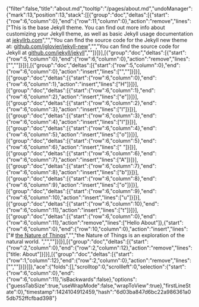 {"filter":false,"title":"about.md","tooltip":"/pages/about.md","undoManager":{"mark":13,"position":13,"stack":[[{"group":"doc","deltas":[{"start":{"row":6,"column":0},"end":{"row":11,"column":0},"action":"remove","lines":["This is the base Jekyll theme. You can find out more info about customizing your Jekyll theme, as well as basic Jekyll usage documentation at [jekyllrb.com](http://jekyllrb.com/)","","You can find the source code for the Jekyll new theme at: [github.com/jglovier/jekyll-new](https://github.com/jglovier/jekyll-new)","","You can find the source code for Jekyll at [github.com/jekyll/jekyll](https://github.com/jekyll/jekyll)",""]}]}],[{"group":"doc","deltas":[{"start":{"row":5,"column":0},"end":{"row":6,"column":0},"action":"remove","lines":["",""]}]}],[{"group":"doc","deltas":[{"start":{"row":5,"column":0},"end":{"row":6,"column":0},"action":"insert","lines":["",""]}]}],[{"group":"doc","deltas":[{"start":{"row":6,"column":0},"end":{"row":6,"column":1},"action":"insert","lines":["H"]}]}],[{"group":"doc","deltas":[{"start":{"row":6,"column":1},"end":{"row":6,"column":2},"action":"insert","lines":["e"]}]}],[{"group":"doc","deltas":[{"start":{"row":6,"column":2},"end":{"row":6,"column":3},"action":"insert","lines":["l"]}]}],[{"group":"doc","deltas":[{"start":{"row":6,"column":3},"end":{"row":6,"column":4},"action":"insert","lines":["l"]}]}],[{"group":"doc","deltas":[{"start":{"row":6,"column":4},"end":{"row":6,"column":5},"action":"insert","lines":["o"]}]}],[{"group":"doc","deltas":[{"start":{"row":6,"column":5},"end":{"row":6,"column":6},"action":"insert","lines":[" "]}]}],[{"group":"doc","deltas":[{"start":{"row":6,"column":6},"end":{"row":6,"column":7},"action":"insert","lines":["A"]}]}],[{"group":"doc","deltas":[{"start":{"row":6,"column":7},"end":{"row":6,"column":8},"action":"insert","lines":["b"]}]}],[{"group":"doc","deltas":[{"start":{"row":6,"column":8},"end":{"row":6,"column":9},"action":"insert","lines":["o"]}]}],[{"group":"doc","deltas":[{"start":{"row":6,"column":9},"end":{"row":6,"column":10},"action":"insert","lines":["u"]}]}],[{"group":"doc","deltas":[{"start":{"row":6,"column":10},"end":{"row":6,"column":11},"action":"insert","lines":["t"]}]}],[{"group":"doc","deltas":[{"start":{"row":6,"column":0},"end":{"row":6,"column":11},"action":"remove","lines":["Hello About"]},{"start":{"row":6,"column":0},"end":{"row":10,"column":0},"action":"insert","lines":["# [the Nature of Things](http://schipperius.org)","","the Nature of Things is an exploration of the natural world. ","",""]}]}],[{"group":"doc","deltas":[{"start":{"row":2,"column":0},"end":{"row":2,"column":12},"action":"remove","lines":["title: About"]}]}],[{"group":"doc","deltas":[{"start":{"row":1,"column":12},"end":{"row":2,"column":0},"action":"remove","lines":["",""]}]}]]},"ace":{"folds":[],"scrolltop":0,"scrollleft":0,"selection":{"start":{"row":6,"column":0},"end":{"row":6,"column":11},"isBackwards":false},"options":{"guessTabSize":true,"useWrapMode":false,"wrapToView":true},"firstLineState":0},"timestamp":1424104912459,"hash":"6d03ba847d6bc22a986361a05db752ffcfbad398"}